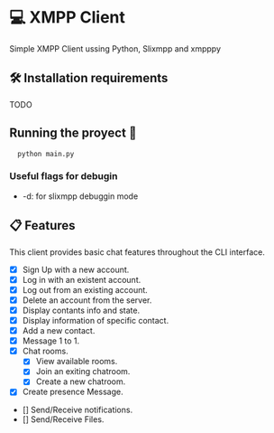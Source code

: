 # 💻 XMPP Client

Simple XMPP Client ussing Python, Slixmpp and xmpppy

## 🛠 Installation requirements

TODO

## Running the proyect 🚀

```shell
  python main.py
```

### Useful flags for debugin

- -d: for slixmpp debuggin mode

## 📋 Features

This client provides basic chat features throughout the CLI interface.

- [x] Sign Up with a new account.
- [X] Log in with an existent account.
- [X] Log out from an existing account.
- [x] Delete an account from the server.
- [X] Display contants info and state.
- [X] Display information of specific contact.
- [X] Add a new contact.
- [X] Message 1 to 1.
- [X] Chat rooms.
  - [X] View available rooms.
  - [X] Join an exiting chatroom.
  - [X] Create a new chatroom.
- [X] Create presence Message.
- [] Send/Receive notifications.
- [] Send/Receive Files.
